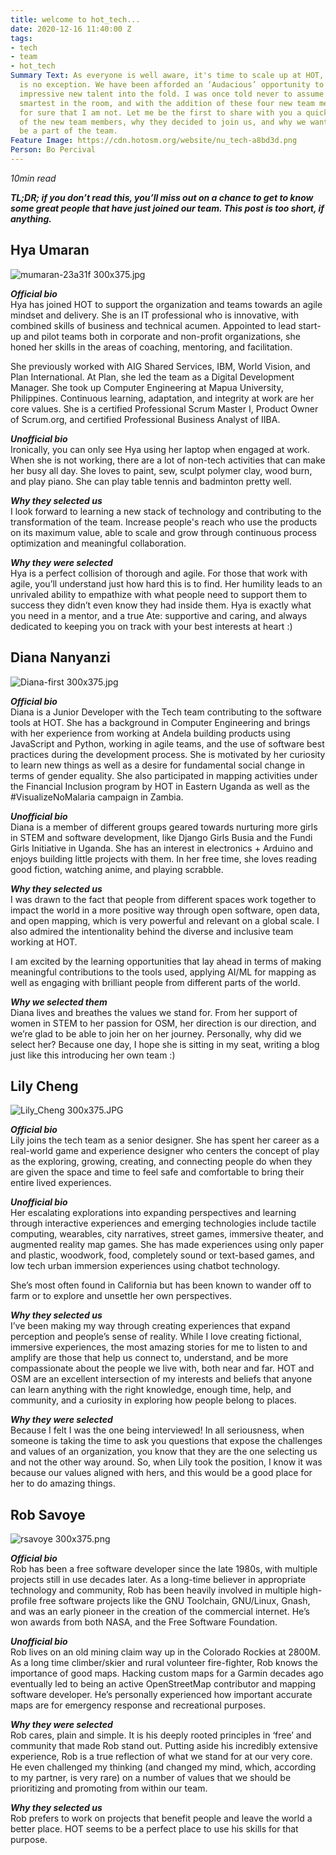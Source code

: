```yaml
---
title: welcome to hot_tech...
date: 2020-12-16 11:40:00 Z
tags:
- tech
- team
- hot_tech
Summary Text: As everyone is well aware, it's time to scale up at HOT, and hot_tech
  is no exception. We have been afforded an ‘Audacious’ opportunity to welcome some
  impressive new talent into the fold. I was once told never to assume you're the
  smartest in the room, and with the addition of these four new team members, I know
  for sure that I am not. Let me be the first to share with you a quick intro to each
  of the new team members, why they decided to join us, and why we wanted them to
  be a part of the team.
Feature Image: https://cdn.hotosm.org/website/nu_tech-a8bd3d.png
Person: Bo Percival
---
```


*10min read*

***TL;DR; if you don’t read this, you’ll miss out on a chance to get to know some great people that have just joined our team. This post is too short, if anything.***

## Hya Umaran
![mumaran-23a31f 300x375.jpg](https://cdn.hotosm.org/website/mumaran-23a31f+300x375.jpg)

***Official bio***\
Hya has joined HOT to support the organization and teams towards an agile mindset and delivery. She is an IT professional who is innovative, with combined skills of business and technical acumen. Appointed to lead start-up and pilot teams both in corporate and non-profit organizations, she honed her skills in the areas of coaching, mentoring, and facilitation.

She previously worked with AIG Shared Services, IBM, World Vision, and Plan International. At Plan, she led the team as a Digital Development Manager. She took up Computer Engineering at Mapua University, Philippines. Continuous learning, adaptation, and integrity at work are her core values. She is a certified Professional Scrum Master I, Product Owner of Scrum.org, and certified Professional Business Analyst of IIBA.

***Unofficial bio***\
Ironically, you can only see Hya using her laptop when engaged at work. When she is not working, there are a lot of non-tech activities that can make her busy all day. She loves to paint, sew, sculpt polymer clay, wood burn, and play piano. She can play table tennis and badminton pretty well.

***Why they selected us***\
I look forward to learning a new stack of technology and contributing to the transformation of the team. Increase people's reach who use the products on its maximum value, able to scale and grow through continuous process optimization and meaningful collaboration.

***Why they were selected***\
Hya is a perfect collision of thorough and agile. For those that work with agile, you’ll understand just how hard this is to find. Her humility leads to an unrivaled ability to empathize with what people need to support them to success they didn’t even know they had inside them. Hya is exactly what you need in a mentor, and a true Ate: supportive and caring, and always dedicated to keeping you on track with your best interests at heart :)

## Diana Nanyanzi
![Diana-first 300x375.jpg](https://cdn.hotosm.org/website/Diana-first+300x375.jpg)

***Official bio***\
Diana is a Junior Developer with the Tech team contributing to the software tools at HOT. She has a background in Computer Engineering and brings with her experience from working at Andela building products using JavaScript and Python, working in agile teams, and the use of software best practices during the development process. She is motivated by her curiosity to learn new things as well as a desire for fundamental social change in terms of gender equality. She also participated in mapping activities under the Financial Inclusion program by HOT in Eastern Uganda as well as the #VisualizeNoMalaria campaign in Zambia.

***Unofficial bio***\
Diana is a member of different groups geared towards nurturing more girls in STEM and software development, like Django Girls Busia and the Fundi Girls Initiative in Uganda. She has an interest in electronics \+ Arduino and enjoys building little projects with them. In her free time, she loves reading good fiction, watching anime, and playing scrabble.

***Why they selected us***\
I was drawn to the fact that people from different spaces work together to impact the world in a more positive way through open software, open data, and open mapping, which is very powerful and relevant on a global scale. I also admired the intentionality behind the diverse and inclusive team working at HOT.

I am excited by the learning opportunities that lay ahead in terms of making meaningful contributions to the tools used, applying AI/ML for mapping as well as engaging with brilliant people from different parts of the world.

***Why we selected them***\
Diana lives and breathes the values we stand for. From her support of women in STEM to her passion for OSM, her direction is our direction, and we’re glad to be able to join her on her journey. Personally, why did we select her? Because one day, I hope she is sitting in my seat, writing a blog just like this introducing her own team :)

## Lily Cheng
![Lily_Cheng 300x375.JPG](https://cdn.hotosm.org/website/Lily_Cheng+300x375.JPG)

***Official bio***\
Lily joins the tech team as a senior designer. She has spent her career as a real-world game and experience designer who centers the concept of play as the exploring, growing, creating, and connecting people do when they are given the space and time to feel safe and comfortable to bring their entire lived experiences.

***Unofficial bio***\
Her escalating explorations into expanding perspectives and learning through interactive experiences and emerging technologies include tactile computing, wearables, city narratives, street games, immersive theater, and augmented reality map games. She has made experiences using only paper and plastic, woodwork, food, completely sound or text-based games, and low tech urban immersion experiences using chatbot technology.

She’s most often found in California but has been known to wander off to farm or to explore and unsettle her own perspectives.

***Why they selected us***\
I’ve been making my way through creating experiences that expand perception and people’s sense of reality. While I love creating fictional, immersive experiences, the most amazing stories for me to listen to and amplify are those that help us connect to, understand, and be more compassionate about the people we live with, both near and far. HOT and OSM are an excellent intersection of my interests and beliefs that anyone can learn anything with the right knowledge, enough time, help, and community, and a curiosity in exploring how people belong to places.

***Why they were selected***\
Because I felt I was the one being interviewed! In all seriousness, when someone is taking the time to ask you questions that expose the challenges and values of an organization, you know that they are the one selecting us and not the other way around. So, when Lily took the position, I know it was because our values aligned with hers, and this would be a good place for her to do amazing things.

## Rob Savoye
![rsavoye 300x375.png](https://cdn.hotosm.org/website/rsavoye+300x375.png)

***Official bio***\
Rob has been a free software developer since the late 1980s, with multiple projects still in use decades later. As a long-time believer in appropriate technology and community, Rob has been heavily involved in multiple high-profile free software projects like the GNU Toolchain, GNU/Linux, Gnash, and was an early pioneer in the creation of the commercial internet. He’s won awards from both NASA, and the Free Software Foundation.

***Unofficial bio***\
Rob lives on an old mining claim way up in the Colorado Rockies at 2800M. As a long time climber/skier and rural volunteer fire-fighter, Rob knows the importance of good maps. Hacking custom maps for a Garmin decades ago eventually led to being an active OpenStreetMap contributor and mapping software developer. He’s personally experienced how important accurate maps are for emergency response and recreational purposes.

***Why they were selected***\
Rob cares, plain and simple. It is his deeply rooted principles in ‘free’ and community that made Rob stand out. Putting aside his incredibly extensive experience, Rob is a true reflection of what we stand for at our very core. He even challenged my thinking (and changed my mind, which, according to my partner, is very rare) on a number of values that we should be prioritizing and promoting from within our team.

***Why they selected us***\
Rob prefers to work on projects that benefit people and leave the world a better place. HOT seems to be a perfect place to use his skills for that purpose.